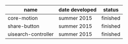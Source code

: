 | name | date developed | status |
| ------ | -------------- | ------ |
| core-motion | summer 2015 | finished |
| share-button | summer 2015 | finished |
| uisearch-controller | summer 2015 | finished |